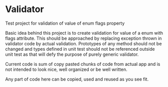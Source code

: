# Validator
Test project for validation of value of enum flags property

Basic idea behind this project is to create validation for value of a enum with flags attribute.
This should be approached by replacing exception thrown in validator code by actual validation. 
Prototypes of any method should not be changed and types defined in unit test should not be referenced outside unit test as that will defy the purpose of purely generic validator.

Current code is sum of copy pasted chunks of code from actual app and is not intended to look nice, well organized or be well written.

Any part of code here can be copied, used and reused as you see fit.
